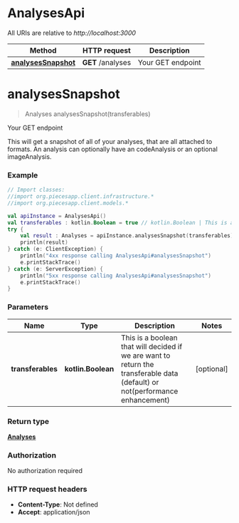 # AnalysesApi

All URIs are relative to *http://localhost:3000*

Method | HTTP request | Description
------------- | ------------- | -------------
[**analysesSnapshot**](AnalysesApi.md#analysesSnapshot) | **GET** /analyses | Your GET endpoint


<a name="analysesSnapshot"></a>
# **analysesSnapshot**
> Analyses analysesSnapshot(transferables)

Your GET endpoint

This will get a snapshot of all of your analyses, that are all attached to formats. An analysis can optionally have an codeAnalysis or an optional imageAnalysis.

### Example
```kotlin
// Import classes:
//import org.piecesapp.client.infrastructure.*
//import org.piecesapp.client.models.*

val apiInstance = AnalysesApi()
val transferables : kotlin.Boolean = true // kotlin.Boolean | This is a boolean that will decided if we are want to return the transferable data (default) or not(performance enhancement)
try {
    val result : Analyses = apiInstance.analysesSnapshot(transferables)
    println(result)
} catch (e: ClientException) {
    println("4xx response calling AnalysesApi#analysesSnapshot")
    e.printStackTrace()
} catch (e: ServerException) {
    println("5xx response calling AnalysesApi#analysesSnapshot")
    e.printStackTrace()
}
```

### Parameters

Name | Type | Description  | Notes
------------- | ------------- | ------------- | -------------
 **transferables** | **kotlin.Boolean**| This is a boolean that will decided if we are want to return the transferable data (default) or not(performance enhancement) | [optional]

### Return type

[**Analyses**](Analyses.md)

### Authorization

No authorization required

### HTTP request headers

 - **Content-Type**: Not defined
 - **Accept**: application/json

